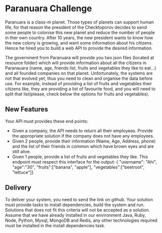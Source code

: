 # Paranuara Challenge
Paranuara is a class-m planet. Those types of planets can support human life, for that reason the president of the Checktoporov decides to send some people to colonise this new planet and
reduce the number of people in ther own country. After 10 years, the new president wants to know how the new colony is growing, and want some information about his citizens. Hence he hired you to build a web API to provide the desired information.

The government from Paranuara will provide you two json files (located at resource folder) which will provide information about all the citizens in Paranauara (name, age, friends list, fruits and vegetables they like to eat...) and all founded companies on that planet. 
Unfortunately, the systems are not that evolved yet, thus you need to clean and organise the data before use. 
For example, instead of providing a list of fruits and vegetables their citizens like, they are providing a list of favourite food, and you will need to split that list(please, check below the options for fruits and vegetables).

## New Features
Your API must provides these end points:
- Given a company, the API needs to return all their employees. Provide the appropriate solution if the company does not have any employees.
- Given 2 people, provide their information (Name, Age, Address, phone) and the list of their friends in common which have brown eyes and are still alive.
- Given 1 people, provide a list of fruits and vegetables they like. This endpoint must respect this interface for the output: { "username": "Ahi", "age":"30", "fruits":["banana", "apple"], "vegetables":["beetroot", "lettuce"]}

## Delivery
To deliver your system, you need to send the link on github. Your solution must provide tasks to install dependencies, build the system and run. Solutions that does not fit this criteria will not be accepted as a solution. Assume that we have already installed in our environment Java, Ruby, Node, Python, Mysql, MongoDB and Redis, any other technologies required must be installed in the install dependencies task.


